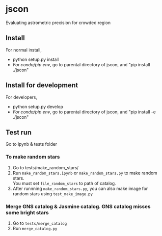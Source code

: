 # jscon
Evaluating astrometric precision for crowded region

## Install 
For normal install, 
* python setup.py install
* *For conda/pip env*, go to parental directory of jscon, and "pip install ./jscon"

## Install for development
For developers, 

* python setup.py develop
*  *For conda/pip env*, go to parental directory of jscon, and "pip install -e ./jscon"

## Test run
Go to ipynb & tests folder
### To make random stars 
  1. Go to tests/make_random_stars/  
  2. Run `make_random_stars.ipynb` or `make_random_stars.py` to make random stars.  
     You must set `file_random_stars` to path of catalog.   
  3. After runnning `make_random_stars.py`, you can also make image for random stars using `test_make_image.py`

### Merge GNS catalog & Jasmine catalog. GNS catalog misses some bright stars
  1. Go to `tests/merge_catalog`
  2. Run `merge_catalog.py`
